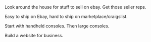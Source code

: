 Look around the house for stuff to sell on ebay. Get those seller reps. 

Easy to ship on Ebay, hard to ship on marketplace/craigslist.

Start with handheld consoles. Then large consoles.

Build a website for business.